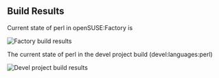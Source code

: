 
## Build Results

Current state of perl in openSUSE:Factory is

![Factory build results](https://br.opensuse.org/status/openSUSE:Factory/perl-Mojo-Pg/standard)

The current state of perl in the devel project build (devel:languages:perl)

![Devel project build results](https://br.opensuse.org/status/devel:languages:perl/perl-Mojo-Pg)


